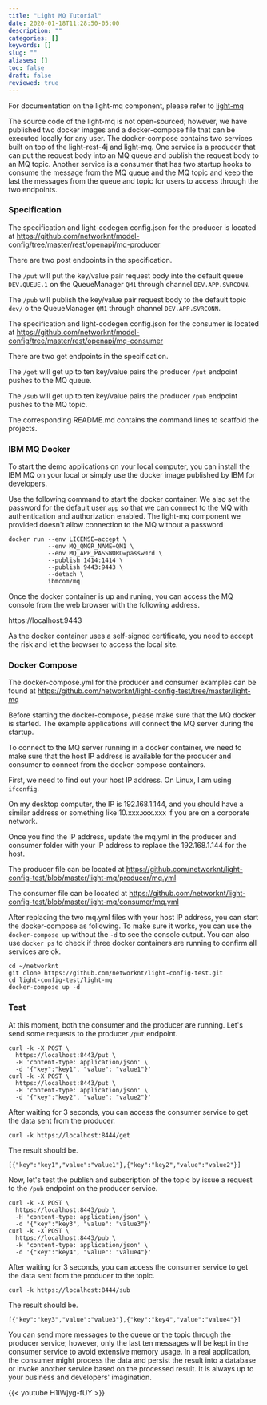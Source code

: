 ```yaml
---
title: "Light MQ Tutorial"
date: 2020-01-18T11:28:50-05:00
description: ""
categories: []
keywords: []
slug: ""
aliases: []
toc: false
draft: false
reviewed: true
---
```


For documentation on the light-mq component, please refer to [light-mq](/style/light-mq/)

The source code of the light-mq is not open-sourced; however, we have published two docker images and a docker-compose file that can be executed locally for any user. The docker-compose contains two services built on top of the light-rest-4j and light-mq. One service is a producer that can put the request body into an MQ queue and publish the request body to an MQ topic.  Another service is a consumer that has two startup hooks to consume the message from the MQ queue and the MQ topic and keep the last the messages from the queue and topic for users to access through the two endpoints. 

### Specification

The specification and light-codegen config.json for the producer is located at https://github.com/networknt/model-config/tree/master/rest/openapi/mq-producer

There are two post endpoints in the specification. 

The `/put` will put the key/value pair request body into the default queue `DEV.QUEUE.1` on the QueueManager `QM1` through channel `DEV.APP.SVRCONN`.

The `/pub` will publish the key/value pair request body to the default topic `dev/` o the QueueManager `QM1` through channel `DEV.APP.SVRCONN`.


The specification and light-codegen config.json for the consumer is located at https://github.com/networknt/model-config/tree/master/rest/openapi/mq-consumer

There are two get endpoints in the specification.

The `/get` will get up to ten key/value pairs the producer `/put` endpoint pushes to the MQ queue. 

The `/sub` will get up to ten key/value pairs the producer `/pub` endpoint pushes to the MQ topic. 

The corresponding README.md contains the command lines to scaffold the projects. 

### IBM MQ Docker

To start the demo applications on your local computer, you can install the IBM MQ on your local or simply use the docker image published by IBM for developers. 

Use the following command to start the docker container. We also set the password for the default user `app` so that we can connect to the MQ with authentication and authorization enabled. The light-mq component we provided doesn't allow connection to the MQ without a password 

```
docker run --env LICENSE=accept \
           --env MQ_QMGR_NAME=QM1 \
           --env MQ_APP_PASSWORD=passw0rd \
           --publish 1414:1414 \
           --publish 9443:9443 \
           --detach \
           ibmcom/mq
```

Once the docker container is up and runing, you can access the MQ console from the web browser with the following address. 

https://localhost:9443

As the docker container uses a self-signed certificate, you need to accept the risk and let the browser to access the local site. 

### Docker Compose

The docker-compose.yml for the producer and consumer examples can be found at https://github.com/networknt/light-config-test/tree/master/light-mq

Before starting the docker-compose, please make sure that the MQ docker is started. The example applications will connect the MQ server during the startup. 

To connect to the MQ server running in a docker container, we need to make sure that the host IP address is available for the producer and consumer to connect from the docker-compose containers. 

First, we need to find out your host IP address. On Linux, I am using `ifconfig`. 

On my desktop computer, the IP is 192.168.1.144, and you should have a similar address or something like 10.xxx.xxx.xxx if you are on a corporate network. 

Once you find the IP address, update the mq.yml in the producer and consumer folder with your IP address to replace the 192.168.1.144 for the host. 

The producer file can be located at https://github.com/networknt/light-config-test/blob/master/light-mq/producer/mq.yml

The consumer file can be located at https://github.com/networknt/light-config-test/blob/master/light-mq/consumer/mq.yml

After replacing the two mq.yml files with your host IP address, you can start the docker-compose as following. To make sure it works, you can use the `docker-compose up` without the `-d` to see the console output. You can also use `docker ps` to check if three docker containers are running to confirm all services are ok. 

```
cd ~/networknt
git clone https://github.com/networknt/light-config-test.git
cd light-config-test/light-mq
docker-compose up -d
```

### Test

At this moment, both the consumer and the producer are running. Let's send some requests to the producer `/put` endpoint. 

```
curl -k -X POST \
  https://localhost:8443/put \
  -H 'content-type: application/json' \
  -d '{"key":"key1", "value": "value1"}'
curl -k -X POST \
  https://localhost:8443/put \
  -H 'content-type: application/json' \
  -d '{"key":"key2", "value": "value2"}'
```

After waiting for 3 seconds, you can access the consumer service to get the data sent from the producer. 

```
curl -k https://localhost:8444/get
```

The result should be.

```
[{"key":"key1","value":"value1"},{"key":"key2","value":"value2"}]
```

Now, let's test the publish and subscription of the topic by issue a request to the `/pub` endpoint on the producer service. 


```
curl -k -X POST \
  https://localhost:8443/pub \
  -H 'content-type: application/json' \
  -d '{"key":"key3", "value": "value3"}'
curl -k -X POST \
  https://localhost:8443/pub \
  -H 'content-type: application/json' \
  -d '{"key":"key4", "value": "value4"}'

```

After waiting for 3 seconds, you can access the consumer service to get the data sent from the producer to the topic. 

```
curl -k https://localhost:8444/sub
```

The result should be.

```
[{"key":"key3","value":"value3"},{"key":"key4","value":"value4"}]
```

You can send more messages to the queue or the topic through the producer service; however, only the last ten messages will be kept in the consumer service to avoid extensive memory usage. In a real application, the consumer might process the data and persist the result into a database or invoke another service based on the processed result. It is always up to your business and developers' imagination.

{{< youtube H1IWjyg-fUY >}}